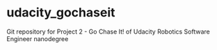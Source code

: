 # udacity_gochaseit
Git repository for Project 2 - Go Chase It! of Udacity Robotics Software Engineer nanodegree
